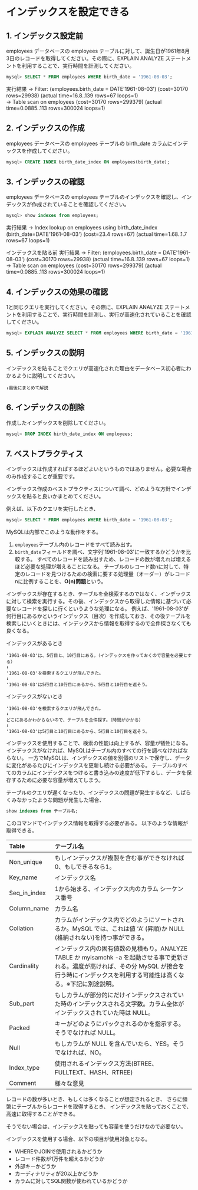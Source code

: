 # インデックスを設定できる

## 1. インデックス設定前

employees データベースの employees テーブルに対して、誕生日が1961年8月3日のレコードを取得してください。その際に、EXPLAIN ANALYZE ステートメントを利用することで、実行時間を計測してください。

```sql
mysql> SELECT * FROM employees WHERE birth_date = '1961-08-03';
```

実行結果
-> Filter: (employees.birth_date = DATE'1961-08-03')  (cost=30170 rows=29938) (actual time=16.8..139 rows=67 loops=1)  
    -> Table scan on employees  (cost=30170 rows=299379) (actual time=0.0885..113 rows=300024 loops=1)

## 2. インデックスの作成

employees データベースの employees テーブルの birth_date カラムにインデックスを作成してください。
```sql
mysql> CREATE INDEX birth_date_index ON employees(birth_date);
```

## 3. インデックスの確認

employees データベースの employees テーブルのインデックスを確認し、インデックスが作成されていることを確認してください。
```sql
mysql> show indexes from employees;
```

実行結果
-> Index lookup on employees using birth_date_index (birth_date=DATE'1961-08-03')  (cost=23.4 rows=67) (actual time=1.68..1.7 rows=67 loops=1)

インデックスを貼る前
実行結果
-> Filter: (employees.birth_date = DATE'1961-08-03')  (cost=30170 rows=29938) (actual time=16.8..139 rows=67 loops=1)  
    -> Table scan on employees  (cost=30170 rows=299379) (actual time=0.0885..113 rows=300024 loops=1)

## 4. インデックスの効果の確認

1と同じクエリを実行してください。その際に、EXPLAIN ANALYZE ステートメントを利用することで、実行時間を計測し、実行が高速化されていることを確認してください。
```sql
mysql> EXPLAIN ANALYZE SELECT * FROM employees WHERE birth_date = '1961-08-03';
```

## 5. インデックスの説明

インデックスを貼ることでクエリが高速化された理由をデータベース初心者にわかるように説明してください。
```
↓最後にまとめて解説
```

## 6. インデックスの削除

作成したインデックスを削除してください。
```sql
mysql> DROP INDEX birth_date_index ON employees;
```

## 7. ベストプラクティス

インデックスは作成すればするほどよいというものではありません。必要な場合のみ作成することが重要です。

インデックス作成のベストプラクティスについて調べ、どのような方針でインデックスを貼ると良いかまとめてください。



例えば、以下のクエリを実行したとき、
```sql
mysql> SELECT * FROM employees WHERE birth_date = '1961-08-03';
```
MySQLは内部でこのような動作をする。
1. `employees`テーブル内のレコードをすべて読み出す。
2. `birth_date`フィールドを調べ、文字列'1961-08-03'に一致するかどうかを比較する。
すべてのレコードを読み出すため、レコードの数が増えれば増えるほど必要な処理が増えることになる。
テーブルのレコード数nに対して、特定のレコードを見つけるための検索に要する処理量（オーダー）がレコードnに比例することを、**O(n)問題**という。

インデックスが存在するとき、テーブルを全検索するのではなく、インデックスに対して検索を実行する。その後、インデックスから取得した情報に基づいて必要なレコードを探しに行くというような処理になる。
例えば、'1961-08-03'が何行目にあるかというインデックス（目次）を作成しておき、その後テーブルを検索しにいくときには、インデックスから情報を取得するので全件探さなくても良くなる。

インデックスがあるとき
```
'1961-08-03'は、5行目と、10行目にある。（インデックスを作っておくので容量を必要とする）
↓
'1961-08-03'を検索するクエリが飛んできた。
↓
'1961-08-03'は5行目と10行目にあるから、5行目と10行目を返そう。
```

インデックスがないとき
```
'1961-08-03'を検索するクエリが飛んできた。
↓
どこにあるかわからないので、テーブルを全件探す。（時間がかかる）
↓
'1961-08-03'は5行目と10行目にあるから、5行目と10行目を返そう。
```

インデックスを使用することで、検索の性能は向上するが、容量が犠牲になる。
インデックスがなければ、MySQLはテーブル内のすべての行を調べなければならない。
一方でMySQLは、インデックスの値を別個のリストで保守し、データに変化があるたびにインデックスを更新し続ける必要がある。
テーブルのすべてのカラムにインデックスをつけると書き込みの速度が低下するし、データを保存するために必要な容量が増えてしまう。


テーブルのクエリが遅くなったり、インデックスの問題が発生するなど、しばらくみなかったような問題が発生した場合、

```sql
show indexes from テーブル名;
```

このコマンドでインデックス情報を取得する必要がある。
以下のような情報が取得できる。

|Table|テーブル名|
|:----|:----|
|Non_unique|もしインデックスが複製を含む事ができなければ0、もしできるなら1。|
|Key_name|インデックス名|
|Seq_in_index|1から始まる、インデックス内のカラム シーケンス番号|
|Column_name|カラム名|
|Collation|カラムがインデックス内でどのようにソートされるか。MySQL では、これは値 ‘A’ (昇順)か NULL (格納されない)を持つ事ができる。|
|Cardinality|インデックス内の固有値数の見積もり。ANALYZE TABLE か myisamchk -a を起動させる事で更新される。濃度が高ければ、その分 MySQL が接合を行う時にインデックスを利用する可能性は高くなる。※下記に別途説明。|
|Sub_part|もしカラムが部分的にだけインデックスされていた時のインデックスされる文字数。カラム全体がインデックスされていた時は NULL。|
|Packed|キーがどのようにパックされるのかを指示する。そうでなければ NULL。|
|Null|もしカラムが NULL を含んでいたら、YES。そうでなければ、NO。|
|Index_type|使用されるインデックス方法(BTREE、FULLTEXT、HASH、RTREE)|
|Comment|様々な意見|


レコードの数が多いとき、もしくは多くなることが想定されるとき、
さらに頻繁にテーブルからレコードを取得するとき、
インデックスを貼っておくことで、高速に取得することができる。

そうでない場合は、インデックスを貼っても容量を使うだけなので必要ない。


インデックスを使用する場合、以下の項目が使用対象となる。
- WHEREやJOINで使用されるかどうか
- レコード件数が1万件を超えるかどうか
- 外部キーかどうか
- カーディナリティが20以上かどうか
- カラムに対してSQL関数が使われているかどうか